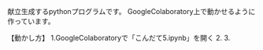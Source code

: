 献立生成するpythonプログラムです。
GoogleColaboratory上で動かせるように作っています。

【動かし方】
1.GoogleColaboratoryで「こんだて5.ipynb」を開く
2.
3.
